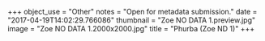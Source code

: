 +++
object_use = "Other"
notes = "Open for metadata submission."
date = "2017-04-19T14:02:29.766086"
thumbnail = "Zoe NO DATA 1.preview.jpg"
image = "Zoe NO DATA 1.2000x2000.jpg"
title = "Phurba (Zoe ND 1)"
+++

